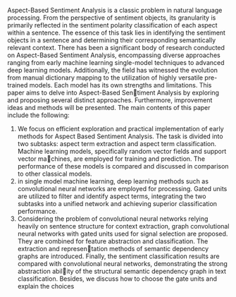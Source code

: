 
Aspect-Based Sentiment Analysis is a classic problem in natural language processing. From the perspective of sentiment objects, its granularity is primarily reflected in the sentiment polarity classification of
each aspect within a sentence. The essence of this task lies in identifying the sentiment objects in a sentence
and determining their corresponding semantically relevant context. There has been a significant body of
research conducted on Aspect-Based Sentiment Analysis, encompassing diverse approaches ranging from
early machine learning single-model techniques to advanced deep learning models. Additionally, the field
has witnessed the evolution from manual dictionary mapping to the utilization of highly versatile pre-trained
models. Each model has its own strengths and limitations. This paper aims to delve into Aspect-Based Sentiment Analysis by exploring and proposing several distinct approaches. Furthermore, improvement ideas
and methods will be presented. The main contents of this paper include the following:
1. We focus on efficient exploration and practical implementation of early methods for Aspect Based
Sentiment Analysis. The task is divided into two subtasks: aspect term extraction and aspect term
classification. Machine learning models, specifically random vector fields and support vector machines, are employed for training and prediction. The performance of these models is compared and
discussed in comparison to other classical models.
2. in single model machine learning, deep learning methods such as convolutional neural networks are
employed for processing. Gated units are utilized to filter and identify aspect terms, integrating the
two subtasks into a unified network and achieving superior classification performance.
3. Considering the problem of convolutional neural networks relying heavily on sentence structure for
context extraction, graph convolutional neural networks with gated units used for signal selection are
proposed. They are combined for feature abstraction and classification. The extraction and representation methods of semantic dependency graphs are introduced. Finally, the sentiment classification
results are compared with convolutional neural networks, demonstrating the strong abstraction ability of the structural semantic dependency graph in text classification. Besides, we discuss how to
choose the gate units and explain the choices
